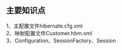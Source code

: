 ## 主要知识点
1、主配置文件hibernate.cfg.xml  
2、映射配置文件Customer.hbm.xml  
3、Configuration、SessionFactory、Session